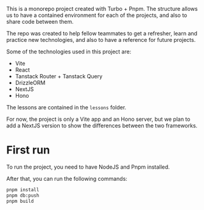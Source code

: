 This is a monorepo project created with Turbo + Pnpm. The structure allows us to have a contained environment for each of the projects, and also to share code between them.

The repo was created to help fellow teammates to get a refresher, learn and practice new technologies, and also to have a reference for future projects.

Some of the technologies used in this project are:

- Vite
- React
- Tanstack Router + Tanstack Query
- DrizzleORM
- NextJS
- Hono

The lessons are contained in the `lessons` folder.

For now, the project is only a Vite app and an Hono server, but we plan to add a NextJS version to show the differences between the two frameworks.

# First run

To run the project, you need to have NodeJS and Pnpm installed.

After that, you can run the following commands:

```bash
pnpm install
pnpm db:push
pnpm build
```